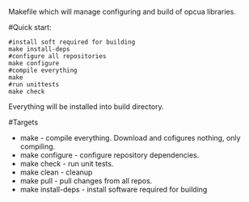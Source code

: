 Makefile which will manage configuring and build of opcua libraries.

#Quick start:
```
#install soft required for building
make install-deps
#configure all repositories
make configure
#compile everything
make
#run unittests
make check
```

Everything will be installed into build directory.

#Targets

- make - compile everything. Download and cofigures nothing, only compiling.
- make configure - configure repository dependencies.
- make check - run unit tests.
- make clean - cleanup
- make pull - pull changes from all repos.
- make install-deps - install software required for building


